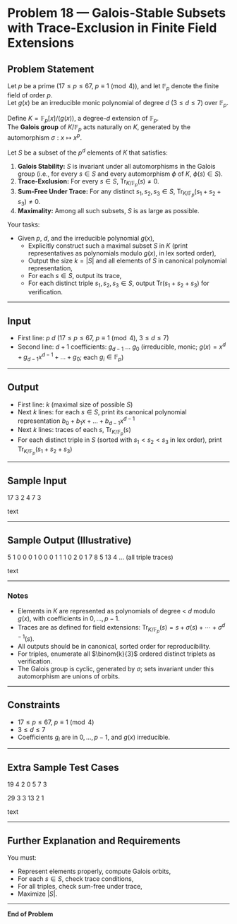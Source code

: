# Problem 18 — Galois-Stable Subsets with Trace-Exclusion in Finite Field Extensions

## Problem Statement

Let $p$ be a prime ($17 \leq p \leq 67$, $p \equiv 1 \pmod{4}$), and let $\mathbb{F}_{p}$ denote the finite field of order $p$.  
Let $g(x)$ be an irreducible monic polynomial of degree $d$ ($3 \leq d \leq 7$) over $\mathbb{F}_{p}$.

Define $K = \mathbb{F}_p[x]/(g(x))$, a degree-$d$ extension of $\mathbb{F}_p$.  
The **Galois group** of $K/\mathbb{F}_p$ acts naturally on $K$, generated by the automorphism $\sigma: x \mapsto x^p$.

Let $S$ be a subset of the $p^d$ elements of $K$ that satisfies:

1. **Galois Stability:** $S$ is invariant under all automorphisms in the Galois group (i.e., for every $s \in S$ and every automorphism $\phi$ of $K$, $\phi(s) \in S$).
2. **Trace-Exclusion:** For every $s \in S$, $\mathrm{Tr}_{K/\mathbb{F}_p}(s) \neq 0$.
3. **Sum-Free Under Trace:** For any distinct $s_1, s_2, s_3 \in S$, $\mathrm{Tr}_{K/\mathbb{F}_p}(s_1 + s_2 + s_3) \neq 0$.
4. **Maximality:** Among all such subsets, $S$ is as large as possible.

Your tasks:

- Given $p$, $d$, and the irreducible polynomial $g(x)$,
    - Explicitly construct such a maximal subset $S$ in $K$ (print representatives as polynomials modulo $g(x)$, in lex sorted order),
    - Output the size $k = |S|$ and all elements of $S$ in canonical polynomial representation,
    - For each $s \in S$, output its trace,
    - For each distinct triple $s_1, s_2, s_3 \in S$, output $\mathrm{Tr}(s_1 + s_2 + s_3)$ for verification.

---

## Input

- First line: $p~d$ ($17 \leq p \leq 67$, $p \equiv 1 \pmod{4}$, $3 \leq d \leq 7$)
- Second line: $d+1$ coefficients: $g_{d-1}\ ...\ g_0$ (irreducible, monic; $g(x) = x^d + g_{d-1} x^{d-1} + \dots + g_0$; each $g_i \in \mathbb{F}_p$)

---

## Output

- First line: $k$ (maximal size of possible $S$)
- Next $k$ lines: for each $s \in S$, print its canonical polynomial representation $b_0 + b_1 x + ... + b_{d-1} x^{d-1}$
- Next $k$ lines: traces of each $s$, $\mathrm{Tr}_{K/\mathbb{F}_p}(s)$
- For each distinct triple in $S$ (sorted with $s_1 < s_2 < s_3$ in lex order), print $\mathrm{Tr}_{K/\mathbb{F}_p}(s_1 + s_2 + s_3)$

---

## Sample Input

17 3
2 4 7 3

text

---

## Sample Output (Illustrative)

5
1 0 0
0 1 0
0 0 1
1 1 0
2 0 1
7
8
5
13
4
... (all triple traces)

text

---

### Notes

- Elements in $K$ are represented as polynomials of degree < $d$ modulo $g(x)$, with coefficients in $0, \ldots, p-1$.
- Traces are as defined for field extensions: $\mathrm{Tr}_{K/\mathbb{F}_p}(s) = s + \sigma(s) + \cdots + \sigma^{d-1}(s)$.
- All outputs should be in canonical, sorted order for reproducibility.
- For triples, enumerate all $\binom{k}{3}$ ordered distinct triplets as verification.
- The Galois group is cyclic, generated by $\sigma$; sets invariant under this automorphism are unions of orbits.

---

## Constraints

- $17 \leq p \leq 67$, $p \equiv 1\pmod{4}$
- $3 \leq d \leq 7$
- Coefficients $g_i$ are in $0, ..., p-1$, and $g(x)$ irreducible.

---

## Extra Sample Test Cases

19 4
2 0 5 7 3

29 3
3 13 2 1

text

---

## Further Explanation and Requirements

You must:

- Represent elements properly, compute Galois orbits,
- For each $s \in S$, check trace conditions,
- For all triples, check sum-free under trace,
- Maximize $|S|$.

---

**End of Problem**
